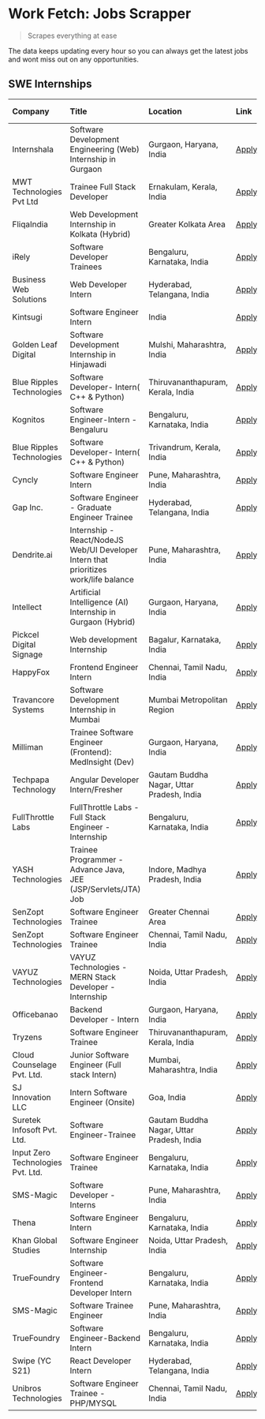 # Work Fetch: Jobs Scrapper
> Scrapes everything at ease

The data keeps updating every hour so you can always get the latest jobs and wont miss out on any opportunities.

## SWE Internships
<!--START_SECTION:workfetch-->
| Company                           | Title                                                                                | Location                                  | Link                                                                                                                                                                                                                                                                                              | Date Posted   |
|:----------------------------------|:-------------------------------------------------------------------------------------|:------------------------------------------|:--------------------------------------------------------------------------------------------------------------------------------------------------------------------------------------------------------------------------------------------------------------------------------------------------|:--------------|
| Internshala                       | Software Development Engineering (Web) Internship in Gurgaon                         | Gurgaon, Haryana, India                   | [Apply](https://in.linkedin.com/jobs/view/software-development-engineering-web-internship-in-gurgaon-at-internshala-3865617795?position=5&pageNum=0&refId=4BYLgrtWRc9klcmMO0pcMg%3D%3D&trackingId=xUMQpaxnNE41akLseHCQIw%3D%3D&trk=public_jobs_jserp-result_search-card)                          | 2024-03-20    |
| MWT Technologies Pvt Ltd          | Trainee Full Stack Developer                                                         | Ernakulam, Kerala, India                  | [Apply](https://in.linkedin.com/jobs/view/trainee-full-stack-developer-at-mwt-technologies-pvt-ltd-3863344037?position=21&pageNum=0&refId=4BYLgrtWRc9klcmMO0pcMg%3D%3D&trackingId=2h5Ky9KkMGDPFYtYRcFlxA%3D%3D&trk=public_jobs_jserp-result_search-card)                                          | 2024-03-20    |
| FliqaIndia                        | Web Development Internship in Kolkata (Hybrid)                                       | Greater Kolkata Area                      | [Apply](https://in.linkedin.com/jobs/view/web-development-internship-in-kolkata-hybrid-at-fliqaindia-3864372048?position=56&pageNum=0&refId=4BYLgrtWRc9klcmMO0pcMg%3D%3D&trackingId=EGx5ObyYWNI1%2FXgp2qJHkA%3D%3D&trk=public_jobs_jserp-result_search-card)                                      | 2024-03-19    |
| iRely                             | Software Developer Trainees                                                          | Bengaluru, Karnataka, India               | [Apply](https://in.linkedin.com/jobs/view/software-developer-trainees-at-irely-3860566039?position=3&pageNum=0&refId=4BYLgrtWRc9klcmMO0pcMg%3D%3D&trackingId=RNwir9x6p7A%2BkAin4bmZ7A%3D%3D&trk=public_jobs_jserp-result_search-card)                                                             | 2024-03-18    |
| Business Web Solutions            | Web Developer Intern                                                                 | Hyderabad, Telangana, India               | [Apply](https://in.linkedin.com/jobs/view/web-developer-intern-at-business-web-solutions-3860721170?position=38&pageNum=0&refId=4BYLgrtWRc9klcmMO0pcMg%3D%3D&trackingId=PTkxFPZPJWAA5LKHlQ0pBA%3D%3D&trk=public_jobs_jserp-result_search-card)                                                    | 2024-03-17    |
| Kintsugi                          | Software Engineer Intern                                                             | India                                     | [Apply](https://in.linkedin.com/jobs/view/software-engineer-intern-at-kintsugi-3857074071?position=47&pageNum=0&refId=4BYLgrtWRc9klcmMO0pcMg%3D%3D&trackingId=g4s%2B2hekGF%2FiMyumQu0mwQ%3D%3D&trk=public_jobs_jserp-result_search-card)                                                          | 2024-03-16    |
| Golden Leaf Digital               | Software Development Internship in Hinjawadi                                         | Mulshi, Maharashtra, India                | [Apply](https://in.linkedin.com/jobs/view/software-development-internship-in-hinjawadi-at-golden-leaf-digital-3858085305?position=14&pageNum=0&refId=4BYLgrtWRc9klcmMO0pcMg%3D%3D&trackingId=7NCus605W2ufz1ICh1u4sQ%3D%3D&trk=public_jobs_jserp-result_search-card)                               | 2024-03-15    |
| Blue Ripples Technologies         | Software Developer- Intern( C++ & Python)                                            | Thiruvananthapuram, Kerala, India         | [Apply](https://in.linkedin.com/jobs/view/software-developer-intern-c%2B%2B-python-at-blue-ripples-technologies-3855594494?position=27&pageNum=0&refId=4BYLgrtWRc9klcmMO0pcMg%3D%3D&trackingId=XKkldkMwe1RK1tqNYKRlzg%3D%3D&trk=public_jobs_jserp-result_search-card)                             | 2024-03-14    |
| Kognitos                          | Software Engineer-Intern -Bengaluru                                                  | Bengaluru, Karnataka, India               | [Apply](https://in.linkedin.com/jobs/view/software-engineer-intern-bengaluru-at-kognitos-3855361239?position=8&pageNum=0&refId=4BYLgrtWRc9klcmMO0pcMg%3D%3D&trackingId=PCtIg5%2FnwtBEELws9Xz6BA%3D%3D&trk=public_jobs_jserp-result_search-card)                                                   | 2024-03-13    |
| Blue Ripples Technologies         | Software Developer- Intern( C++  & Python)                                           | Trivandrum, Kerala, India                 | [Apply](https://in.linkedin.com/jobs/view/software-developer-intern-c%2B%2B-python-at-blue-ripples-technologies-3856150730?position=30&pageNum=0&refId=4BYLgrtWRc9klcmMO0pcMg%3D%3D&trackingId=evsmciHzNEeafPcuqfNbkg%3D%3D&trk=public_jobs_jserp-result_search-card)                             | 2024-03-13    |
| Cyncly                            | Software Engineer Intern                                                             | Pune, Maharashtra, India                  | [Apply](https://in.linkedin.com/jobs/view/software-engineer-intern-at-cyncly-3853990178?position=34&pageNum=0&refId=4BYLgrtWRc9klcmMO0pcMg%3D%3D&trackingId=8LNuEPqKrloyKg9kbTHQrQ%3D%3D&trk=public_jobs_jserp-result_search-card)                                                                | 2024-03-13    |
| Gap Inc.                          | Software Engineer - Graduate Engineer Trainee                                        | Hyderabad, Telangana, India               | [Apply](https://in.linkedin.com/jobs/view/software-engineer-graduate-engineer-trainee-at-gap-inc-3853818960?position=6&pageNum=0&refId=4BYLgrtWRc9klcmMO0pcMg%3D%3D&trackingId=Voc82H3d80ZfSUpIdNREgg%3D%3D&trk=public_jobs_jserp-result_search-card)                                             | 2024-03-12    |
| Dendrite.ai                       | Internship - React/NodeJS Web/UI Developer Intern that prioritizes work/life balance | Pune, Maharashtra, India                  | [Apply](https://in.linkedin.com/jobs/view/internship-react-nodejs-web-ui-developer-intern-that-prioritizes-work-life-balance-at-dendrite-ai-3853583200?position=44&pageNum=0&refId=4BYLgrtWRc9klcmMO0pcMg%3D%3D&trackingId=eJ8uGB6OIYXA2gEVjCISIA%3D%3D&trk=public_jobs_jserp-result_search-card) | 2024-03-12    |
| Intellect                         | Artificial Intelligence (AI) Internship in Gurgaon (Hybrid)                          | Gurgaon, Haryana, India                   | [Apply](https://in.linkedin.com/jobs/view/artificial-intelligence-ai-internship-in-gurgaon-hybrid-at-intellect-3853356821?position=58&pageNum=0&refId=4BYLgrtWRc9klcmMO0pcMg%3D%3D&trackingId=uiaEooDV94cPrb1ICURktg%3D%3D&trk=public_jobs_jserp-result_search-card)                              | 2024-03-11    |
| Pickcel Digital Signage           | Web development Internship                                                           | Bagalur, Karnataka, India                 | [Apply](https://in.linkedin.com/jobs/view/web-development-internship-at-pickcel-digital-signage-3849506118?position=55&pageNum=0&refId=4BYLgrtWRc9klcmMO0pcMg%3D%3D&trackingId=gtkRQskMpZfNQTJGLbBkKg%3D%3D&trk=public_jobs_jserp-result_search-card)                                             | 2024-03-08    |
| HappyFox                          | Frontend Engineer Intern                                                             | Chennai, Tamil Nadu, India                | [Apply](https://in.linkedin.com/jobs/view/frontend-engineer-intern-at-happyfox-3848357951?position=42&pageNum=0&refId=4BYLgrtWRc9klcmMO0pcMg%3D%3D&trackingId=CdOfU2k3Bi3yFGGMC9yDzg%3D%3D&trk=public_jobs_jserp-result_search-card)                                                              | 2024-03-07    |
| Travancore Systems                | Software Development Internship in Mumbai                                            | Mumbai Metropolitan Region                | [Apply](https://in.linkedin.com/jobs/view/software-development-internship-in-mumbai-at-travancore-systems-3847706952?position=36&pageNum=0&refId=4BYLgrtWRc9klcmMO0pcMg%3D%3D&trackingId=TVyIbh9MdraN6a4q1FLKrg%3D%3D&trk=public_jobs_jserp-result_search-card)                                   | 2024-03-05    |
| Milliman                          | Trainee Software Engineer (Frontend): MedInsight (Dev)                               | Gurgaon, Haryana, India                   | [Apply](https://in.linkedin.com/jobs/view/trainee-software-engineer-frontend-medinsight-dev-at-milliman-3792874280?position=9&pageNum=0&refId=4BYLgrtWRc9klcmMO0pcMg%3D%3D&trackingId=%2ByUZQyDr1dUK6jMYG0FXzQ%3D%3D&trk=public_jobs_jserp-result_search-card)                                    | 2024-03-01    |
| Techpapa Technology               | Angular Developer Intern/Fresher                                                     | Gautam Buddha Nagar, Uttar Pradesh, India | [Apply](https://in.linkedin.com/jobs/view/angular-developer-intern-fresher-at-techpapa-technology-3834305862?position=57&pageNum=0&refId=4BYLgrtWRc9klcmMO0pcMg%3D%3D&trackingId=MV3nkBAzNwNsr20DWH1E8w%3D%3D&trk=public_jobs_jserp-result_search-card)                                           | 2024-02-20    |
| FullThrottle Labs                 | FullThrottle Labs - Full Stack Engineer - Internship                                 | Bengaluru, Karnataka, India               | [Apply](https://in.linkedin.com/jobs/view/fullthrottle-labs-full-stack-engineer-internship-at-fullthrottle-labs-3829636016?position=54&pageNum=0&refId=4BYLgrtWRc9klcmMO0pcMg%3D%3D&trackingId=B888Zla94e6kmGDVSkLWZA%3D%3D&trk=public_jobs_jserp-result_search-card)                             | 2024-02-17    |
| YASH Technologies                 | Trainee Programmer - Advance Java, JEE (JSP/Servlets/JTA) Job                        | Indore, Madhya Pradesh, India             | [Apply](https://in.linkedin.com/jobs/view/trainee-programmer-advance-java-jee-jsp-servlets-jta-job-at-yash-technologies-3811759183?position=19&pageNum=0&refId=4BYLgrtWRc9klcmMO0pcMg%3D%3D&trackingId=YCd%2BIF7jSo3Jz5AUriD1bg%3D%3D&trk=public_jobs_jserp-result_search-card)                   | 2024-02-13    |
| SenZopt Technologies              | Software Engineer Trainee                                                            | Greater Chennai Area                      | [Apply](https://in.linkedin.com/jobs/view/software-engineer-trainee-at-senzopt-technologies-3827688781?position=37&pageNum=0&refId=4BYLgrtWRc9klcmMO0pcMg%3D%3D&trackingId=l21c%2FhmIoA9tgnZHC0BMJQ%3D%3D&trk=public_jobs_jserp-result_search-card)                                               | 2024-02-12    |
| SenZopt Technologies              | Software Engineer Trainee                                                            | Chennai, Tamil Nadu, India                | [Apply](https://in.linkedin.com/jobs/view/software-engineer-trainee-at-senzopt-technologies-3827686880?position=50&pageNum=0&refId=4BYLgrtWRc9klcmMO0pcMg%3D%3D&trackingId=tH3hATUtbWloSyOGe0Jxlw%3D%3D&trk=public_jobs_jserp-result_search-card)                                                 | 2024-02-12    |
| VAYUZ Technologies                | VAYUZ Technologies - MERN Stack Developer - Internship                               | Noida, Uttar Pradesh, India               | [Apply](https://in.linkedin.com/jobs/view/vayuz-technologies-mern-stack-developer-internship-at-vayuz-technologies-3822619356?position=60&pageNum=0&refId=4BYLgrtWRc9klcmMO0pcMg%3D%3D&trackingId=xwWoSQj2%2FqzWJeiYgAw2ig%3D%3D&trk=public_jobs_jserp-result_search-card)                        | 2024-02-10    |
| Officebanao                       | Backend Developer - Intern                                                           | Gurgaon, Haryana, India                   | [Apply](https://in.linkedin.com/jobs/view/backend-developer-intern-at-officebanao-3814263731?position=29&pageNum=0&refId=4BYLgrtWRc9klcmMO0pcMg%3D%3D&trackingId=meTduD9xGl0eD7QGCB0ZFQ%3D%3D&trk=public_jobs_jserp-result_search-card)                                                           | 2024-01-31    |
| Tryzens                           | Software Engineer Trainee                                                            | Thiruvananthapuram, Kerala, India         | [Apply](https://in.linkedin.com/jobs/view/software-engineer-trainee-at-tryzens-3809363491?position=40&pageNum=0&refId=4BYLgrtWRc9klcmMO0pcMg%3D%3D&trackingId=KMywQyNoTlxd4CkJVeGc1w%3D%3D&trk=public_jobs_jserp-result_search-card)                                                              | 2024-01-18    |
| Cloud Counselage Pvt. Ltd.        | Junior Software Engineer (Full stack Intern)                                         | Mumbai, Maharashtra, India                | [Apply](https://in.linkedin.com/jobs/view/junior-software-engineer-full-stack-intern-at-cloud-counselage-pvt-ltd-3803132814?position=28&pageNum=0&refId=4BYLgrtWRc9klcmMO0pcMg%3D%3D&trackingId=0YDg0htcVEpDMsHkZvVyEw%3D%3D&trk=public_jobs_jserp-result_search-card)                            | 2024-01-11    |
| SJ Innovation LLC                 | Intern Software Engineer (Onsite)                                                    | Goa, India                                | [Apply](https://in.linkedin.com/jobs/view/intern-software-engineer-onsite-at-sj-innovation-llc-3799959011?position=46&pageNum=0&refId=4BYLgrtWRc9klcmMO0pcMg%3D%3D&trackingId=Pr7U1yPaEFLxuBxw5H%2FQTw%3D%3D&trk=public_jobs_jserp-result_search-card)                                            | 2024-01-11    |
| Suretek Infosoft Pvt. Ltd.        | Software Engineer-Trainee                                                            | Gautam Buddha Nagar, Uttar Pradesh, India | [Apply](https://in.linkedin.com/jobs/view/software-engineer-trainee-at-suretek-infosoft-pvt-ltd-3800934643?position=23&pageNum=0&refId=4BYLgrtWRc9klcmMO0pcMg%3D%3D&trackingId=k6b8OLhcWgZ69wsWJgjGUA%3D%3D&trk=public_jobs_jserp-result_search-card)                                             | 2024-01-09    |
| Input Zero Technologies Pvt. Ltd. | Software Engineer Trainee                                                            | Bengaluru, Karnataka, India               | [Apply](https://in.linkedin.com/jobs/view/software-engineer-trainee-at-input-zero-technologies-pvt-ltd-3800927643?position=32&pageNum=0&refId=4BYLgrtWRc9klcmMO0pcMg%3D%3D&trackingId=J2OD1geQzrQSrdoPOOuweQ%3D%3D&trk=public_jobs_jserp-result_search-card)                                      | 2024-01-09    |
| SMS-Magic                         | Software Developer -Interns                                                          | Pune, Maharashtra, India                  | [Apply](https://in.linkedin.com/jobs/view/software-developer-interns-at-sms-magic-3799485343?position=35&pageNum=0&refId=4BYLgrtWRc9klcmMO0pcMg%3D%3D&trackingId=TqIR0Hsueb5L%2B8hTuY7z7w%3D%3D&trk=public_jobs_jserp-result_search-card)                                                         | 2024-01-05    |
| Thena                             | Software Engineer Intern                                                             | Bengaluru, Karnataka, India               | [Apply](https://in.linkedin.com/jobs/view/software-engineer-intern-at-thena-3778731751?position=16&pageNum=0&refId=4BYLgrtWRc9klcmMO0pcMg%3D%3D&trackingId=sQV6q2XxlWxSqlZctkyTFA%3D%3D&trk=public_jobs_jserp-result_search-card)                                                                 | 2023-12-05    |
| Khan Global Studies               | Software Engineer Internship                                                         | Noida, Uttar Pradesh, India               | [Apply](https://in.linkedin.com/jobs/view/software-engineer-internship-at-khan-global-studies-3766942197?position=52&pageNum=0&refId=4BYLgrtWRc9klcmMO0pcMg%3D%3D&trackingId=5aw%2B5KjKPt%2Fs34q6fc5pUQ%3D%3D&trk=public_jobs_jserp-result_search-card)                                           | 2023-11-27    |
| TrueFoundry                       | Software Engineer- Frontend Developer Intern                                         | Bengaluru, Karnataka, India               | [Apply](https://in.linkedin.com/jobs/view/software-engineer-frontend-developer-intern-at-truefoundry-3790095058?position=15&pageNum=0&refId=4BYLgrtWRc9klcmMO0pcMg%3D%3D&trackingId=QRbhHcfauu9qkRuqKAlYew%3D%3D&trk=public_jobs_jserp-result_search-card)                                        | 2023-11-24    |
| SMS-Magic                         | Software Trainee Engineer                                                            | Pune, Maharashtra, India                  | [Apply](https://in.linkedin.com/jobs/view/software-trainee-engineer-at-sms-magic-3761409781?position=31&pageNum=0&refId=4BYLgrtWRc9klcmMO0pcMg%3D%3D&trackingId=HrrWAMGgzf8vkW1qbvE5iQ%3D%3D&trk=public_jobs_jserp-result_search-card)                                                            | 2023-11-16    |
| TrueFoundry                       | Software Engineer-Backend Intern                                                     | Bengaluru, Karnataka, India               | [Apply](https://in.linkedin.com/jobs/view/software-engineer-backend-intern-at-truefoundry-3779508170?position=33&pageNum=0&refId=4BYLgrtWRc9klcmMO0pcMg%3D%3D&trackingId=LGCQYNkWml9Cj9oEG0DSLA%3D%3D&trk=public_jobs_jserp-result_search-card)                                                   | 2023-11-10    |
| Swipe (YC S21)                    | React Developer Intern                                                               | Hyderabad, Telangana, India               | [Apply](https://in.linkedin.com/jobs/view/react-developer-intern-at-swipe-yc-s21-3737600089?position=17&pageNum=0&refId=4BYLgrtWRc9klcmMO0pcMg%3D%3D&trackingId=Ev8GnxyVjsz2JGHpb6S%2FXw%3D%3D&trk=public_jobs_jserp-result_search-card)                                                          | 2023-10-13    |
| Unibros Technologies              | Software Engineer Trainee - PHP/MYSQL                                                | Chennai, Tamil Nadu, India                | [Apply](https://in.linkedin.com/jobs/view/software-engineer-trainee-php-mysql-at-unibros-technologies-3656599241?position=41&pageNum=0&refId=4BYLgrtWRc9klcmMO0pcMg%3D%3D&trackingId=9zKGQl0jVLtrKm3YJpAcvQ%3D%3D&trk=public_jobs_jserp-result_search-card)                                       | 2023-06-12    |
<!--END_SECTION:workfetch-->
